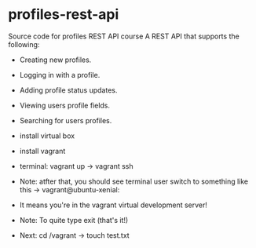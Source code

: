 # profiles-rest-api
Source code for profiles REST API course
A REST API that supports the following:

- Creating new profiles.
- Logging in with a profile.
- Adding profile status updates.
- Viewing users profile fields.
- Searching for users profiles.

- install virtual box
- install vagrant

- terminal: vagrant up -> vagrant ssh 
- Note: atfter that, you should see terminal user switch to something like this  -> vagrant@ubuntu-xenial:
- It means you're in the vagrant virtual development server!
- Note: To quite type exit (that's it!)

- Next: cd /vagrant -> touch test.txt